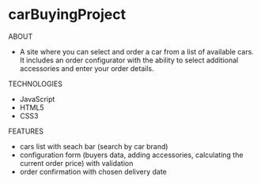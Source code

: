 # carBuyingProject

ABOUT
- A site where you can select and order a car from a list of available cars. It includes an order configurator with the ability to select additional accessories and enter your order details.

TECHNOLOGIES
- JavaScript 
- HTML5
- CSS3 

FEATURES 
- cars list with seach bar (search by car brand)
- configuration form (buyers data, adding accessories, calculating the current order price) with validation
- order confirmation with chosen delivery date 



